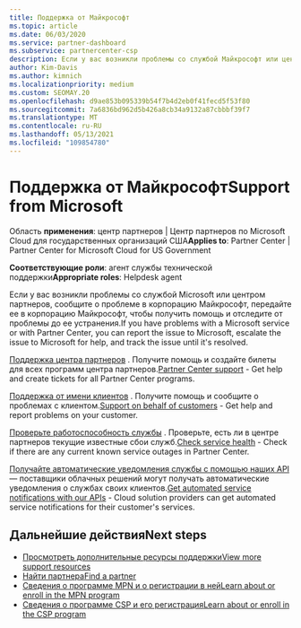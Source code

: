 ```yaml
---
title: Поддержка от Майкрософт
ms.topic: article
ms.date: 06/03/2020
ms.service: partner-dashboard
ms.subservice: partnercenter-csp
description: Если у вас возникли проблемы со службой Майкрософт или центром партнеров, вы можете получить помощь в корпорации Майкрософт и решить проблему, пока она не будет решена.
author: Kim-Davis
ms.author: kimnich
ms.localizationpriority: medium
ms.custom: SEOMAY.20
ms.openlocfilehash: d9ae853b095339b54f7b4d2eb0f41fecd5f53f80
ms.sourcegitcommit: 7a6836bd962d5b426a8cb34a9132a87cbbbf39f7
ms.translationtype: MT
ms.contentlocale: ru-RU
ms.lasthandoff: 05/13/2021
ms.locfileid: "109854780"
---
```

# <a name="support-from-microsoft"></a><span data-ttu-id="c7ffd-103">Поддержка от Майкрософт</span><span class="sxs-lookup"><span data-stu-id="c7ffd-103">Support from Microsoft</span></span>

<span data-ttu-id="c7ffd-104">Область **применения**: центр партнеров | Центр партнеров по Microsoft Cloud для государственных организаций США</span><span class="sxs-lookup"><span data-stu-id="c7ffd-104">**Applies to**: Partner Center | Partner Center for Microsoft Cloud for US Government</span></span>

<span data-ttu-id="c7ffd-105">**Соответствующие роли**: агент службы технической поддержки</span><span class="sxs-lookup"><span data-stu-id="c7ffd-105">**Appropriate roles**: Helpdesk agent</span></span>

<span data-ttu-id="c7ffd-106">Если у вас возникли проблемы со службой Microsoft или центром партнеров, сообщите о проблеме в корпорацию Майкрософт, передайте ее в корпорацию Майкрософт, чтобы получить помощь и отследите от проблемы до ее устранения.</span><span class="sxs-lookup"><span data-stu-id="c7ffd-106">If you have problems with a Microsoft service or with Partner Center, you can report the issue to Microsoft, escalate the issue to Microsoft for help, and track the issue until it's resolved.</span></span>

<span data-ttu-id="c7ffd-107">[Поддержка центра партнеров](report-problems-with-partner-center.md) . Получите помощь и создайте билеты для всех программ центра партнеров.</span><span class="sxs-lookup"><span data-stu-id="c7ffd-107">[Partner Center support](report-problems-with-partner-center.md) - Get help and create tickets for all Partner Center programs.</span></span>

<span data-ttu-id="c7ffd-108">[Поддержка от имени клиентов](report-problems-on-behalf-of-a-customer.md) . Получите помощь и сообщите о проблемах с клиентом.</span><span class="sxs-lookup"><span data-stu-id="c7ffd-108">[Support on behalf of customers](report-problems-on-behalf-of-a-customer.md) - Get help and report problems on your customer.</span></span>

<span data-ttu-id="c7ffd-109">[Проверьте работоспособность службы](check-service-health.md) . Проверьте, есть ли в центре партнеров текущие известные сбои служб.</span><span class="sxs-lookup"><span data-stu-id="c7ffd-109">[Check service health](check-service-health.md) - Check if there are any current known service outages in Partner Center.</span></span>

<span data-ttu-id="c7ffd-110">[Получайте автоматические уведомления службы с помощью наших API](get-automated-service-notifications-with-our-apis.md) — поставщики облачных решений могут получать автоматические уведомления о службах своих клиентов.</span><span class="sxs-lookup"><span data-stu-id="c7ffd-110">[Get automated service notifications with our APIs](get-automated-service-notifications-with-our-apis.md) - Cloud solution providers can get automated service notifications for their customer's services.</span></span>

## <a name="next-steps"></a><span data-ttu-id="c7ffd-111">Дальнейшие действия</span><span class="sxs-lookup"><span data-stu-id="c7ffd-111">Next steps</span></span>

- [<span data-ttu-id="c7ffd-112">Просмотреть дополнительные ресурсы поддержки</span><span class="sxs-lookup"><span data-stu-id="c7ffd-112">View more support resources</span></span>](https://partner.microsoft.com/support/?stage=1)
- [<span data-ttu-id="c7ffd-113">Найти партнера</span><span class="sxs-lookup"><span data-stu-id="c7ffd-113">Find a partner</span></span>](find-a-partner.md)
- [<span data-ttu-id="c7ffd-114">Сведения о программе MPN и о регистрации в ней</span><span class="sxs-lookup"><span data-stu-id="c7ffd-114">Learn about or enroll in the MPN program</span></span>](https://partner.microsoft.com/membership)
- [<span data-ttu-id="c7ffd-115">Сведения о программе CSP и его регистрация</span><span class="sxs-lookup"><span data-stu-id="c7ffd-115">Learn about or enroll in the CSP program</span></span>](https://partner.microsoft.com/membership/cloud-solution-provider)
